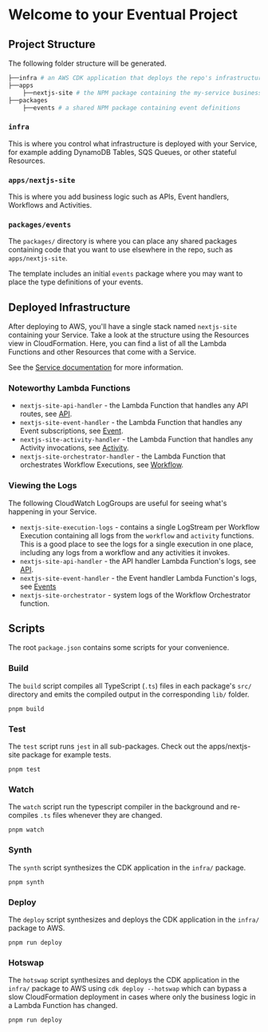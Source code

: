 # Welcome to your Eventual Project

## Project Structure
The following folder structure will be generated. 
```bash
├──infra # an AWS CDK application that deploys the repo's infrastructure
├──apps
    ├──nextjs-site # the NPM package containing the my-service business logic
├──packages
    ├──events # a shared NPM package containing event definitions
```

### `infra`

This is where you control what infrastructure is deployed with your Service, for example adding DynamoDB Tables, SQS Queues, or other stateful Resources.

### `apps/nextjs-site`

This is where you add business logic such as APIs, Event handlers, Workflows and Activities.

### `packages/events`

The `packages/` directory is where you can place any shared packages containing code that you want to use elsewhere in the repo, such as `apps/nextjs-site`.

The template includes an initial `events` package where you may want to place the type definitions of your events.

## Deployed Infrastructure

After deploying to AWS, you'll have a single stack named `nextjs-site` containing your Service. Take a look at the structure using the Resources view in CloudFormation. Here, you can find a list of all the Lambda Functions and other Resources that come with a Service.

See the [Service documentation](https://docs.eventual.net/reference/service) for more information.

### Noteworthy Lambda Functions

* `nextjs-site-api-handler` - the Lambda Function that handles any API routes, see [API](https://docs.eventual.net/reference/api).
* `nextjs-site-event-handler` - the Lambda Function that handles any Event subscriptions, see [Event](https://docs.eventual.net/reference/event).
* `nextjs-site-activity-handler` - the Lambda Function that handles any Activity invocations, see [Activity](https://docs.eventual.net/reference/activity).
* `nextjs-site-orchestrator-handler` - the Lambda Function that orchestrates Workflow Executions, see [Workflow](https://docs.eventual.net/reference/workflow).

### Viewing the Logs

The following CloudWatch LogGroups are useful for seeing what's happening in your Service.
* `nextjs-site-execution-logs` - contains a single LogStream per Workflow Execution containing all logs from the `workflow` and `activity` functions. This is a good place to see the logs for a single execution in one place, including any logs from a workflow and any activities it invokes.
* `nextjs-site-api-handler` - the API handler Lambda Function's logs, see [API](https://docs.eventual.net/reference/api).
* `nextjs-site-event-handler` - the Event handler Lambda Function's logs, see [Events](https://docs.eventual.net/reference/event)
* `nextjs-site-orchestrator` - system logs of the Workflow Orchestrator function.

## Scripts

The root `package.json` contains some scripts for your convenience.

### Build

The `build` script compiles all TypeScript (`.ts`) files in each package's `src/` directory and emits the compiled output in the corresponding `lib/` folder.

```
pnpm build
```

### Test

The `test` script runs `jest` in all sub-packages. Check out the apps/nextjs-site package for example tests.

```
pnpm test
```

### Watch

The `watch` script run the typescript compiler in the background and re-compiles `.ts` files whenever they are changed.
```
pnpm watch
```

### Synth

The `synth` script synthesizes the CDK application in the `infra/` package. 
```
pnpm synth
```

### Deploy

The `deploy` script synthesizes and deploys the CDK application in the `infra/` package to AWS.
```
pnpm run deploy
```

### Hotswap

The `hotswap` script synthesizes and deploys the CDK application in the `infra/` package to AWS using `cdk deploy --hotswap` which can bypass a slow CloudFormation deployment in cases where only the business logic in a Lambda Function has changed.
```
pnpm run deploy
```
